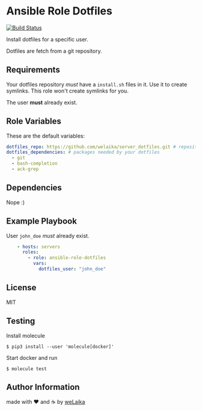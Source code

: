 Ansible Role Dotfiles
=========

[![Build Status](https://travis-ci.org/welaika/ansible-role-dotfiles.svg?branch=master)](https://travis-ci.org/welaika/ansible-role-dotfiles)

Install dotfiles for a specific user.

Dotfiles are fetch from a git repository.

Requirements
------------

Your dotfiles repository *must* have a `install.sh` files in it. Use it to create symlinks. This role won't create symlinks for you.

The user **must** already exist.

Role Variables
--------------

These are the default variables:

```yaml
dotfiles_repo: https://github.com/welaika/server_dotfiles.git # repository with your your dotifles
dotfiles_dependencies: # packages needed by your dotfiles
  - git
  - bash-completion
  - ack-grep
```

Dependencies
------------

Nope :)

Example Playbook
----------------

User `john_doe` *must* already exist.

```yaml
    - hosts: servers
      roles:
        - role: ansible-role-dotfiles
          vars:
            dotfiles_user: "john_doe"
```

License
-------

MIT

Testing
-------

Install molecule

`$ pip3 install --user 'molecule[docker]'`

Start docker and run

`$ molecule test`

Author Information
------------------

made with ❤️ and ☕️ by [weLaika](https://dev.welaika.com)
